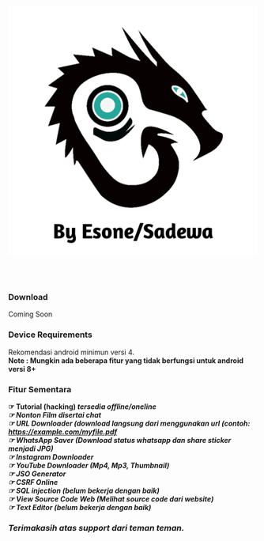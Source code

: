 <p> <a href="#"><img title="Cyber Unganidzo by Esone" src="https://github.com/RepSadewa/Cyber_Unganidzo/blob/main/Logo2.png?raw=true"> </a> </p>
<br>
<br>

### Download
Coming Soon

### Device Requirements
Rekomendasi android minimun versi 4.
<br>
<b>Note :<b> Mungkin ada beberapa fitur yang tidak berfungsi untuk android versi 8+
<br>

### Fitur Sementara
☞ Tutorial (hacking) <i>tersedia offline/oneline<i><br>
☞ Nonton Film <i>disertai chat<i><br>
☞ URL Downloader (download langsung dari menggunakan url (contoh: https://example.com/myfile.pdf<br>
☞ WhatsApp Saver (Download status whatsapp dan share sticker menjadi JPG)<br>
☞ Instagram Downloader<br>
☞ YouTube Downloader (Mp4, Mp3, Thumbnail)<br>
☞ JSO Generator<br>
☞ CSRF Online<br>
☞ SQL injection (belum bekerja dengan baik)<br>
☞ View Source Code Web (Melihat source code dari website)<br>
☞ Text Editor (belum bekerja dengan baik)<br>

### Terimakasih atas support dari teman teman.
